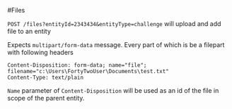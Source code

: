 #Files

`POST /files?entityId=2343434&entityType=challenge` will upload and add file to an entity

Expects `multipart/form-data` message. 
Every part of which is be a filepart with following headers

```
Content-Disposition: form-data; name="file"; filename="c:\Users\FortyTwoUser\Documents\test.txt"
Content-Type: text/plain
```

`Name` parameter of `Content-Disposition` will be used as an id of the file in scope of the parent entity.
